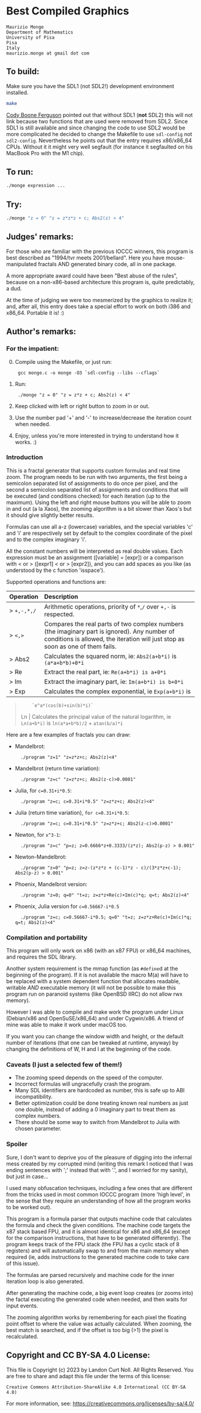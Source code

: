 # Best Compiled Graphics

    Maurizio Monge
    Department of Mathematics
    University of Pisa
    Pisa
    Italy
    maurizio.monge at gmail dot com

## To build:


Make sure you have the SDL1 (not SDL2!) development environment installed.

```sh
make
```

[Cody Boone Ferguson](/winners.html#Cody_Boone_Ferguson) pointed out that
without SDL1 (**not** SDL2) this will not link because two functions that are
used were removed from SDL2. Since SDL1 is still available and since changing
the code to use SDL2 would be more complicated he decided to change the Makefile
to use `sdl-config` not `sdl2-config`. Nevertheless he points out that the entry
requires x86/x86_64 CPUs. Without it it might very well segfault (for instance
it segfaulted on his MacBook Pro with the M1 chip).


## To run:

```sh
./monge expression ...
```

## Try:

```sh
./monge "z = 0" "z = z*z*z + c; Abs2(z) < 4"
```

## Judges' remarks:

For those who are familiar with the previous IOCCC winners, this program
is best described as "1994/tvr meets 2001/bellard". Here you have
mouse-manipulated fractals AND generated binary code, all in one package.

A more appropriate award could have been "Best abuse of the
rules", because on a non-x86-based architecture this program
is, quite predictably, a dud.

At the time of judging we were too mesmerized by the graphics
to realize it; and, after all, this entry does take a special
effort to work on both i386 and x86_64. Portable it is! :)

## Author's remarks:

### For the impatient:

0. Compile using the Makefile, or just run:

        gcc monge.c -o monge -O3 `sdl-config --libs --cflags`

1. Run:

        ./monge "z = 0" "z = z*z + c; Abs2(z) < 4"

2. Keep clicked with left or right button to zoom in or out.

3. Use the number pad '+' and '-' to increase/decrease the iteration
   count when needed.

4. Enjoy, unless you're more interested in trying to understand
   how it works. :)

### Introduction

This is a fractal generator that supports custom formulas and
real time zoom.  The program needs to be run with two arguments,
the first being a semicolon separated list of assignments to
do once per pixel, and the second a semicolon separated list
of assignments and conditions that will be executed (and conditions
checked) for each iteration (up to the maximum).  Using the
left and right mouse buttons you will be able to zoom in and
out (a la Xaos), the zooming algorithm is a bit slower than
Xaos's but it should give slightly better results.

Formulas can use all a-z (lowercase) variables, and the special
variables 'c' and 'i' are respectively set by default to the
complex coordinate of the pixel and to the complex imaginary 'i'.

All the constant numbers will be interpreted as real double
values.  Each expression must be an assignment ([variable] =
[expr]) or a comparison with < or > ([expr1] < or > [expr2]),
and you can add spaces as you like (as understood by the c
function 'isspace').

Supported operations and functions are:

Operation | Description
:-------- | :----------
> `+,-,*,/`   | Arithmetic operations, priority of `*`,`/` over `+,-` is respected.
> `<,>`       | Compares the real parts of two complex numbers (the imaginary part is ignored). Any number of conditions is allowed, the iteration will just stop as soon as one of them fails.
> Abs2      | Calculates the squared norm, ie: `Abs2(a+b*i)` is `(a*a+b*b)+0*i`
> Re        | Extract the real part, ie: `Re(a+b*i) is a+0*i`
> Im        | Extract the imaginary part, ie: `Im(a+b*i) is b+0*i`
> Exp       | Calculates the complex exponential, ie `Exp(a+b*i)` is
>	      `e^a*(cos(b)+sin(b)*i)`
> Ln        | Calculates the principal value of the natural logarithm, ie
>	      `Ln(a+b*i)` is `ln(a*a+b*b)/2` + `atan(b/a)*i`

Here are a few examples of fractals you can draw:

- Mandelbrot:

        ./program "z=1" "z=z*z+c; Abs2(z)<4"

- Mandelbrot (return time variation):

        ./program "z=c" "z=z*z+c; Abs2(z-c)>0.0001"

- Julia, for `c=0.31+i*0.5`:

        ./program "z=c; c=0.31+i*0.5" "z=z*z+c; Abs2(z)<4"

- Julia (return time variation), `for c=0.31+i*0.5`:

        ./program "z=c; c=0.31+i*0.5" "z=z*z+c; Abs2(z-c)>0.0001"

- Newton, for `x^3-1`:

        ./program "z=c" "p=z; z=0.6666*z+0.3333/(z*z); Abs2(p-z) > 0.001"

- Newton-Mandelbrot:

        ./program "z=0" "p=z; z=z-(z*z*z + (c-1)*z - c)/(3*z*z+c-1); Abs2(p-z) > 0.001"

- Phoenix, Mandelbrot version:

        ./program "z=0; q=0" "t=z; z=z*z+Re(c)+Im(c)*q; q=t; Abs2(z)<4"

- Phoenix, Julia version for `c=0.56667-i*0.5`

        ./program "z=c; c=0.56667-i*0.5; q=0" "t=z; z=z*z+Re(c)+Im(c)*q; q=t; Abs2(z)<4"

### Compilation and portability

This program will only work on x86 (with an x87 FPU) or x86_64 machines,
and requires the SDL library.

Another system requirement is the mmap function (as `#define`d
at the beginning of the program). If it is not available the
macro M(a) will have to be replaced with a system dependent
function that allocates readable, writable *AND* executable
memory (it will not be possible to make this program run on
paranoid systems (like OpenBSD IIRC) do not allow rwx memory).

However I was able to compile and make work the program under
Linux (Debian/x86 and OpenSuSE/x86_64) and under Cygwin/x86. A
friend of mine was able to make it work under macOS too.

If you want you can change the window width and height, or the default
number of iterations (that one can be tweaked at runtime, anyway) by
changing the definitions of W, H and I at the beginning of the code.

### Caveats (I just a selected few of them!)

- The zooming speed depends on the speed of the computer.
- Incorrect formulas will ungracefully crash the program.
- Many SDL identifiers are hardcoded as number, this is safe up to ABI
  incompatibility.
- Better optimization could be done treating known real numbers as just one
  double, instead of adding a 0 imaginary part to treat them as complex
  numbers.
- There should be some way to switch from Mandelbrot to Julia with chosen
  parameter.

### Spoiler 

Sure, I don't want to deprive you of the pleasure of digging
into the infernal mess created by my corrupted mind (writing
this remark I noticed that I was ending sentences with ';' instead
that with '.', and I worried for my sanity), but just in case...

I used many obfuscation techniques, including a few ones that
are different from the tricks used in most common IOCCC program
(more 'high level', in the sense that they require an understanding
of how all the program works to be worked out).

This program is a formula parser that outputs machine code that
calculates the formula and check the given conditions. The
machine code targets the x87 stack based FPU, and it is almost
identical for x86 and x86_64 (except for the comparison
instructions, that have to be generated differently).  The
program keeps track of the FPU stack (the FPU has a cyclic stack
of 8 registers) and will automatically swap to and from the
main memory when required (ie, adds instructions to the generated
machine code to take care of this issue).

The formulas are parsed recursively and machine code for the
inner iteration loop is also generated.

After generating the machine code, a big event loop creates (or
zooms into) the factal executing the generated code when needed,
and then waits for input events.

The zooming algorithm works by remembering for each pixel the
floating point offset to where the value was actually calculated.
When zooming, the best match is searched, and if the offset is
too big (>1) the pixel is recalculated.

## Copyright and CC BY-SA 4.0 License:

This file is Copyright (c) 2023 by Landon Curt Noll.  All Rights Reserved.
You are free to share and adapt this file under the terms of this license:

    Creative Commons Attribution-ShareAlike 4.0 International (CC BY-SA 4.0)

For more information, see: https://creativecommons.org/licenses/by-sa/4.0/
